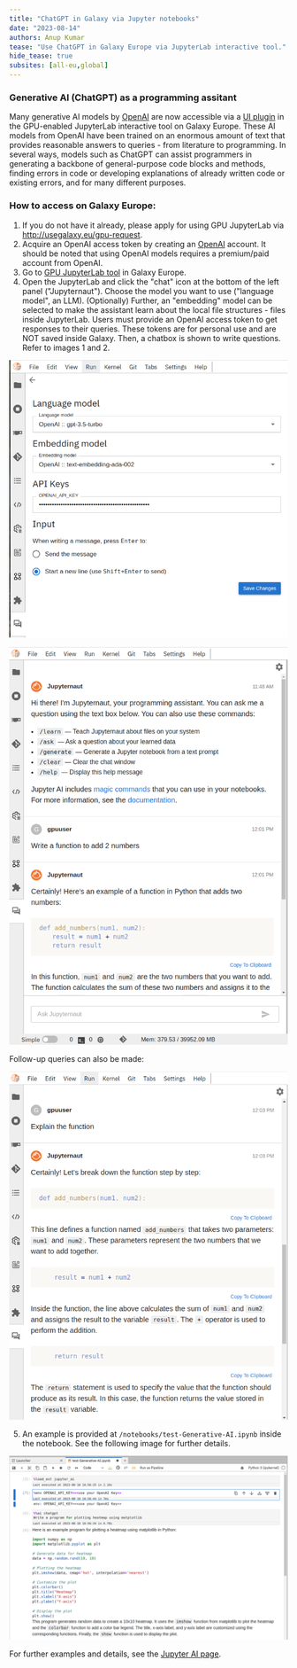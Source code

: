 ```yaml
---
title: "ChatGPT in Galaxy via Jupyter notebooks"
date: "2023-08-14"
authors: Anup Kumar
tease: "Use ChatGPT in Galaxy Europe via JupyterLab interactive tool."
hide_tease: true
subsites: [all-eu,global]
---
```


### Generative AI (ChatGPT) as a programming assitant

Many generative AI models by [OpenAI](https://openai.com/) are now accessible via a [UI plugin](https://github.com/jupyterlab/jupyter-ai) in the GPU-enabled JupyterLab interactive tool on Galaxy Europe. These AI models from OpenAI have been trained on an enormous amount of text that provides reasonable answers to queries - from literature to programming. In several ways, models such as ChatGPT can assist programmers in generating a backbone of general-purpose code blocks and methods, finding errors in code or developing explanations of already written code or existing errors, and for many different purposes.

### How to access on Galaxy Europe:

1. If you do not have it already, please apply for using GPU JupyterLab via http://usegalaxy.eu/gpu-request.
2. Acquire an OpenAI access token by creating an [OpenAI](https://openai.com/) account. It should be noted that using OpenAI models requires a premium/paid account from OpenAI.
3. Go to [GPU JupyterLab tool](https://usegalaxy.eu/?tool_id=interactive_tool_ml_jupyter_notebook&version=0.2) in Galaxy Europe.
4. Open the JupyterLab and click the "chat" icon at the bottom of the left panel ("Jupyternaut"). Choose the model you want to use ("language model", an LLM). (Optionally) Further, an "embedding" model can be selected to make the assistant learn about the local file structures - files inside JupyterLab. Users must provide an OpenAI access token to get responses to their queries. These tokens are for personal use and are NOT saved inside Galaxy. Then, a chatbox is shown to write questions. Refer to images 1 and 2.

![Jupyternaut 3](./chatgpt_3.png)

![Jupyternaut 1](./chatgpt_1.png)

Follow-up queries can also be made: 

![Jupyternaut 2](./chatgpt_2.png)

5. An example is provided at `/notebooks/test-Generative-AI.ipynb` inside the notebook. See the following image for further details.

![ChatGPT in a notebook](./chatgpt_4.png)


For further examples and details, see the [Jupyter AI page](https://jupyter-ai.readthedocs.io/en/latest/users/index.html).
